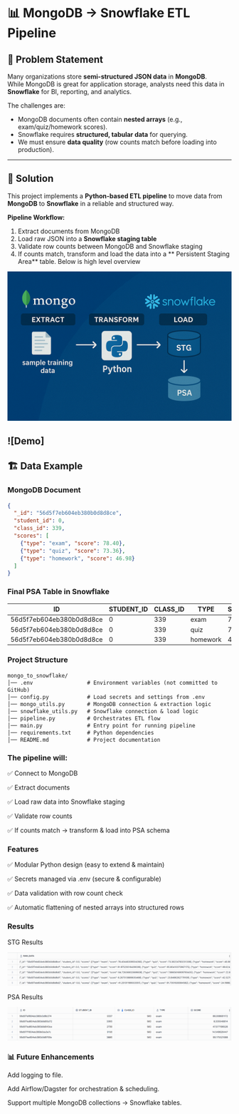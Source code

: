 # 📊 MongoDB → Snowflake ETL Pipeline  

## 📌 Problem Statement  
Many organizations store **semi-structured JSON data** in **MongoDB**.  
While MongoDB is great for application storage, analysts need this data in **Snowflake** for BI, reporting, and analytics.  

The challenges are:  
- MongoDB documents often contain **nested arrays** (e.g., exam/quiz/homework scores).  
- Snowflake requires **structured, tabular data** for querying.  
- We must ensure **data quality** (row counts match before loading into production).  

---

## 🎯 Solution  
This project implements a **Python-based ETL pipeline** to move data from **MongoDB** to **Snowflake** in a reliable and structured way.  

**Pipeline Workflow:**  
1. Extract documents from MongoDB  
2. Load raw JSON into a **Snowflake staging table**  
3. Validate row counts between MongoDB and Snowflake staging  
4. If counts match, transform and load the data into a ** Persistent Staging Area** table. Below is high level overview

![Pipeline Flow](img/high_level.png)

![Demo]
---

## 🏗️ Data Example  

### MongoDB Document  
```json
{
  "_id": "56d5f7eb604eb380b0d8d8ce",
  "student_id": 0,
  "class_id": 339,
  "scores": [
    {"type": "exam", "score": 78.40},
    {"type": "quiz", "score": 73.36},
    {"type": "homework", "score": 46.98}
  ]
}
```

### Final PSA Table in Snowflake

| ID                        | STUDENT_ID | CLASS_ID | TYPE     | SCORE  |
|----------------------------|-----------|----------|---------|--------|
| 56d5f7eb604eb380b0d8d8ce  | 0         | 339      | exam    | 78.40  |
| 56d5f7eb604eb380b0d8d8ce  | 0         | 339      | quiz    | 73.36  |
| 56d5f7eb604eb380b0d8d8ce  | 0         | 339      | homework| 46.98  |


### Project Structure 

    mongo_to_snowflake/
    │── .env                 # Environment variables (not committed to GitHub)
    │── config.py            # Load secrets and settings from .env
    │── mongo_utils.py       # MongoDB connection & extraction logic
    │── snowflake_utils.py   # Snowflake connection & load logic
    │── pipeline.py          # Orchestrates ETL flow
    │── main.py              # Entry point for running pipeline
    │── requirements.txt     # Python dependencies
    │── README.md            # Project documentation


### The pipeline will:

✅ Connect to MongoDB

✅ Extract documents

✅ Load raw data into Snowflake staging

✅ Validate row counts

✅ If counts match → transform & load into PSA schema



### Features

✅ Modular Python design (easy to extend & maintain)

✅ Secrets managed via .env (secure & configurable)

✅ Data validation with row count check

✅ Automatic flattening of nested arrays into structured rows

### Results

STG Results

![STG](img/stg_results.png)

PSA Results

![PSA](img/psa_results.png)

### 📊 Future Enhancements

Add logging to file.

Add Airflow/Dagster for orchestration & scheduling.

Support multiple MongoDB collections → Snowflake tables.
